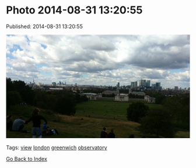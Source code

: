 
# Photo 2014-08-31 13:20:55

Published: 2014-08-31 13:20:55

![](96259302217-0.jpg)

Tags: [view](tag-view.md) [london](tag-london.md) [greenwich](tag-greenwich.md) [observatory](tag-observatory.md)

[Go Back to Index](index.md)
